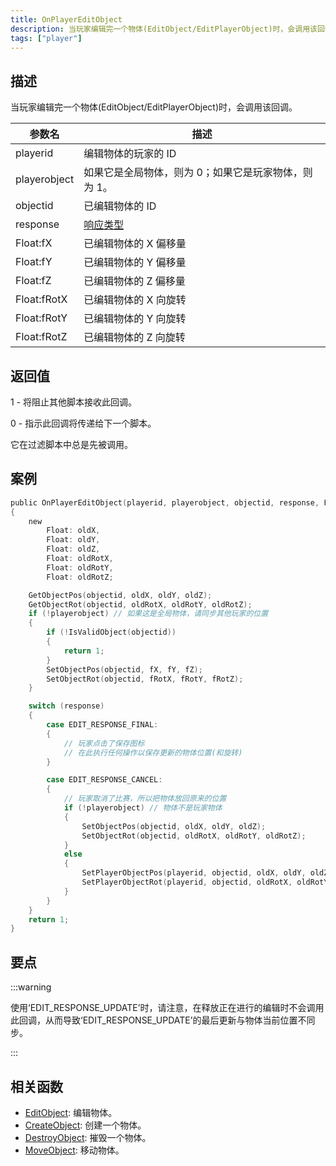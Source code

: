 ```yaml
---
title: OnPlayerEditObject
description: 当玩家编辑完一个物体(EditObject/EditPlayerObject)时，会调用该回调。
tags: ["player"]
---
```


<VersionWarn name='callback' version='SA-MP 0.3e' />

## 描述

当玩家编辑完一个物体(EditObject/EditPlayerObject)时，会调用该回调。

| 参数名       | 描述                                                 |
| ------------ | ---------------------------------------------------- |
| playerid     | 编辑物体的玩家的 ID                                  |
| playerobject | 如果它是全局物体，则为 0；如果它是玩家物体，则为 1。 |
| objectid     | 已编辑物体的 ID                                      |
| response     | [响应类型](../resources/objecteditionresponsetypes)  |
| Float:fX     | 已编辑物体的 X 偏移量                                |
| Float:fY     | 已编辑物体的 Y 偏移量                                |
| Float:fZ     | 已编辑物体的 Z 偏移量                                |
| Float:fRotX  | 已编辑物体的 X 向旋转                                |
| Float:fRotY  | 已编辑物体的 Y 向旋转                                |
| Float:fRotZ  | 已编辑物体的 Z 向旋转                                |

## 返回值

1 - 将阻止其他脚本接收此回调。

0 - 指示此回调将传递给下一个脚本。

它在过滤脚本中总是先被调用。

## 案例

```c
public OnPlayerEditObject(playerid, playerobject, objectid, response, Float:fX, Float:fY, Float:fZ, Float:fRotX, Float:fRotY, Float:fRotZ)
{
    new
        Float: oldX,
        Float: oldY,
        Float: oldZ,
        Float: oldRotX,
        Float: oldRotY,
        Float: oldRotZ;

    GetObjectPos(objectid, oldX, oldY, oldZ);
    GetObjectRot(objectid, oldRotX, oldRotY, oldRotZ);
    if (!playerobject) // 如果这是全局物体，请同步其他玩家的位置
    {
        if (!IsValidObject(objectid))
        {
            return 1;
        }
        SetObjectPos(objectid, fX, fY, fZ);
        SetObjectRot(objectid, fRotX, fRotY, fRotZ);
    }

    switch (response)
    {
        case EDIT_RESPONSE_FINAL:
        {
            // 玩家点击了保存图标
            // 在此执行任何操作以保存更新的物体位置(和旋转)
        }

        case EDIT_RESPONSE_CANCEL:
        {
            // 玩家取消了比赛，所以把物体放回原来的位置
            if (!playerobject) // 物体不是玩家物体
            {
                SetObjectPos(objectid, oldX, oldY, oldZ);
                SetObjectRot(objectid, oldRotX, oldRotY, oldRotZ);
            }
            else
            {
                SetPlayerObjectPos(playerid, objectid, oldX, oldY, oldZ);
                SetPlayerObjectRot(playerid, objectid, oldRotX, oldRotY, oldRotZ);
            }
        }
    }
    return 1;
}
```

## 要点

:::warning

使用‘EDIT_RESPONSE_UPDATE’时，请注意，在释放正在进行的编辑时不会调用此回调，从而导致‘EDIT_RESPONSE_UPDATE’的最后更新与物体当前位置不同步。

:::

## 相关函数

- [EditObject](../functions/EditObject): 编辑物体。
- [CreateObject](../functions/CreateObject): 创建一个物体。
- [DestroyObject](../functions/DestroyObject): 摧毁一个物体。
- [MoveObject](../functions/MoveObject): 移动物体。
